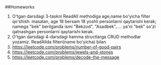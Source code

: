##Homeworks

1. O'tgan darsdagi 3-taskni ReadAll methodiga age,name bo'yicha filter qo'shish:
    masalan, age 18 bersam 18 yoshli personlarni qaytarishi kerak; namega "bek" berilganda ismi "Bekzod", "Asadbek",.... ya'ni "bek" so'zi qatnashgan personlarni qaytarishi kerak.
2. O'tgan darsdagi 4-darsdagi hamma structlarga CRUD methodlar yozamiz. ReadAllda filteri(name bo'yicha) bilan
3. https://leetcode.com/problems/number-of-good-pairs
4. https://leetcode.com/problems/jewels-and-stones
5. https://leetcode.com/problems/decode-the-message